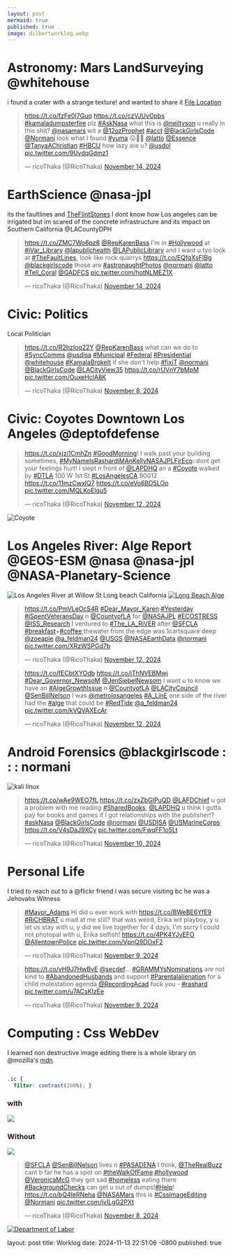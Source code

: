 ```yaml
---
layout: post
mermaid: true
published: true
image: dilbertworklog.webp
---
```



# Astronomy: Mars LandSurveying @whitehouse
i found a crater with a strange texture! and wanted to share it
[File Location](https://hirise-pds.lpl.arizona.edu/PDS/EXTRAS/DTM/PSP/ORB_001900_001999/PSP_001981_1825_PSP_002258_1825/) 
<blockquote class="twitter-tweet"><p lang="en" dir="ltr"><a href="https://t.co/fzFe0I7Guq">https://t.co/fzFe0I7Guq</a> <a href="https://t.co/czVJUvOpbs">https://t.co/czVJUvOpbs</a> <a href="https://twitter.com/hashtag/kamaladumpsterfire?src=hash&amp;ref_src=twsrc%5Etfw">#kamaladumpsterfire</a> plz <a href="https://twitter.com/hashtag/AskNasa?src=hash&amp;ref_src=twsrc%5Etfw">#AskNasa</a> what this is <a href="https://twitter.com/neiltyson?ref_src=twsrc%5Etfw">@neiltyson</a> u really in this shit? <a href="https://twitter.com/NASAMars?ref_src=twsrc%5Etfw">@nasamars</a> wit a <a href="https://twitter.com/12ozProphet?ref_src=twsrc%5Etfw">@12ozProphet</a> <a href="https://twitter.com/hashtag/acct?src=hash&amp;ref_src=twsrc%5Etfw">#acct</a> <a href="https://twitter.com/BlackGirlsCode?ref_src=twsrc%5Etfw">@BlackGirlsCode</a> <a href="https://twitter.com/Normani?ref_src=twsrc%5Etfw">@Normani</a> look what I found <a href="https://twitter.com/hashtag/yuma?src=hash&amp;ref_src=twsrc%5Etfw">#yuma</a> 😛🤢🤮 <a href="https://twitter.com/Latto?ref_src=twsrc%5Etfw">@latto</a> <a href="https://twitter.com/Essence?ref_src=twsrc%5Etfw">@Essence</a> <a href="https://twitter.com/TanyaAChristian?ref_src=twsrc%5Etfw">@TanyaAChristian</a> <a href="https://twitter.com/hashtag/HBCU?src=hash&amp;ref_src=twsrc%5Etfw">#HBCU</a> how lazy are u? <a href="https://twitter.com/USDOL?ref_src=twsrc%5Etfw">@usdol</a> <a href="https://t.co/9UydqGdmz1">pic.twitter.com/9UydqGdmz1</a></p>&mdash; ricoThaka (@RicoThaka) <a href="https://twitter.com/RicoThaka/status/1857140962742669747?ref_src=twsrc%5Etfw">November 14, 2024</a></blockquote> <script async src="https://platform.twitter.com/widgets.js" charset="utf-8"></script>

# EarthScience @nasa-jpl
its the faultlines and [TheFlintStones](https://www.b98.tv/video/pebbles-birthday-party/) I dont know how Los angeles can be irrigated but im scared of the concrete infrastructure and its impact on Southern California @LACountyDPH
<blockquote class="twitter-tweet"><p lang="en" dir="ltr"><a href="https://t.co/ZMC7Wo6pz8">https://t.co/ZMC7Wo6pz8</a> <a href="https://twitter.com/RepKarenBass?ref_src=twsrc%5Etfw">@RepKarenBass</a> I&#39;m in <a href="https://twitter.com/hashtag/Hollywood?src=hash&amp;ref_src=twsrc%5Etfw">#Hollywood</a> at <a href="https://twitter.com/hashtag/iVar_Library?src=hash&amp;ref_src=twsrc%5Etfw">#iVar_Library</a> <a href="https://twitter.com/lapublichealth?ref_src=twsrc%5Etfw">@lapublichealth</a> <a href="https://twitter.com/LAPublicLibrary?ref_src=twsrc%5Etfw">@LAPublicLibrary</a> and I want u tyo look at <a href="https://twitter.com/hashtag/TheFaultLines?src=hash&amp;ref_src=twsrc%5Etfw">#TheFaultLines</a>, look like rock quarrys <a href="https://t.co/EQfqXsFIBg">https://t.co/EQfqXsFIBg</a> <a href="https://twitter.com/BlackGirlsCode?ref_src=twsrc%5Etfw">@blackgirlscode</a> those are <a href="https://twitter.com/hashtag/astronaughtPhotos?src=hash&amp;ref_src=twsrc%5Etfw">#astronaughtPhotos</a> <a href="https://twitter.com/Normani?ref_src=twsrc%5Etfw">@normani</a> <a href="https://twitter.com/Latto?ref_src=twsrc%5Etfw">@latto</a> <a href="https://twitter.com/hashtag/Tell_Coral?src=hash&amp;ref_src=twsrc%5Etfw">#Tell_Coral</a> <a href="https://twitter.com/GADFCS?ref_src=twsrc%5Etfw">@GADFCS</a> <a href="https://t.co/hotNLMEZ1X">pic.twitter.com/hotNLMEZ1X</a></p>&mdash; ricoThaka (@RicoThaka) <a href="https://twitter.com/RicoThaka/status/1857131328912908454?ref_src=twsrc%5Etfw">November 14, 2024</a></blockquote> <script async src="https://platform.twitter.com/widgets.js" charset="utf-8"></script>


# Civic: Politics
Local Politician 
<blockquote class="twitter-tweet"><p lang="en" dir="ltr"><a href="https://t.co/R2hzIoq22Y">https://t.co/R2hzIoq22Y</a> <a href="https://twitter.com/RepKarenBass?ref_src=twsrc%5Etfw">@RepKarenBass</a> what can we do to <a href="https://twitter.com/hashtag/SyncComms?src=hash&amp;ref_src=twsrc%5Etfw">#SyncComms</a> <a href="https://twitter.com/USDISA?ref_src=twsrc%5Etfw">@usdisa</a> <a href="https://twitter.com/hashtag/Municipal?src=hash&amp;ref_src=twsrc%5Etfw">#Municipal</a> <a href="https://twitter.com/hashtag/Federal?src=hash&amp;ref_src=twsrc%5Etfw">#Federal</a> <a href="https://twitter.com/hashtag/Presidential?src=hash&amp;ref_src=twsrc%5Etfw">#Presidential</a> <a href="https://twitter.com/WhiteHouse?ref_src=twsrc%5Etfw">@whitehouse</a> <a href="https://twitter.com/hashtag/KamalaBrokeIt?src=hash&amp;ref_src=twsrc%5Etfw">#KamalaBrokeIt</a> if she don&#39;t help <a href="https://twitter.com/hashtag/fixiT?src=hash&amp;ref_src=twsrc%5Etfw">#fixiT</a> <a href="https://twitter.com/Normani?ref_src=twsrc%5Etfw">@normani</a> <a href="https://twitter.com/BlackGirlsCode?ref_src=twsrc%5Etfw">@BlackGirlsCode</a> <a href="https://twitter.com/LACityView35?ref_src=twsrc%5Etfw">@LACityView35</a> <a href="https://t.co/rUVnY7bMpM">https://t.co/rUVnY7bMpM</a> <a href="https://t.co/OuxeHclA8K">pic.twitter.com/OuxeHclA8K</a></p>&mdash; ricoThaka (@RicoThaka) <a href="https://twitter.com/RicoThaka/status/1854971951187738836?ref_src=twsrc%5Etfw">November 8, 2024</a></blockquote> <script async src="https://platform.twitter.com/widgets.js" charset="utf-8"></script>

# Civic: Coyotes Downtown Los Angeles @deptofdefense

<blockquote class="twitter-tweet"><p lang="en" dir="ltr"><a href="https://t.co/xjzi1CmhZn">https://t.co/xjzi1CmhZn</a> <a href="https://twitter.com/hashtag/GoodMorning?src=hash&amp;ref_src=twsrc%5Etfw">#GoodMorning</a>! I walk past your building sometimes, <a href="https://twitter.com/hashtag/MyNameIsRashardiMAnKellyNASAJPLFirEco?src=hash&amp;ref_src=twsrc%5Etfw">#MyNameIsRashardiMAnKellyNASAJPLFirEco</a>::dont get your feelings hurt! I slept n front of <a href="https://twitter.com/LAPDHQ?ref_src=twsrc%5Etfw">@LAPDHQ</a> an a <a href="https://twitter.com/hashtag/Coyote?src=hash&amp;ref_src=twsrc%5Etfw">#Coyote</a> walked by <a href="https://twitter.com/hashtag/DTLA?src=hash&amp;ref_src=twsrc%5Etfw">#DTLA</a> 100 W 1st St <a href="https://twitter.com/hashtag/LosAngelesCA?src=hash&amp;ref_src=twsrc%5Etfw">#LosAngelesCA</a> 90012 <a href="https://t.co/11mzCwxlQ7">https://t.co/11mzCwxlQ7</a> <a href="https://t.co/eVo6BD5LOp">https://t.co/eVo6BD5LOp</a> <a href="https://t.co/MQLKoElqu5">pic.twitter.com/MQLKoElqu5</a></p>&mdash; ricoThaka (@RicoThaka) <a href="https://twitter.com/RicoThaka/status/1856413369361936585?ref_src=twsrc%5Etfw">November 12, 2024</a></blockquote> <script async src="https://platform.twitter.com/widgets.js" charset="utf-8"></script>

![Coyote](https://pbs.twimg.com/media/GcNNQpxasAAxuHN?format=jpg&name=large)

# Los Angeles River: Alge Report @GEOS-ESM @nasa @nasa-jpl @NASA-Planetary-Science 

![Los Angeles River at Willow St Long beach California](https://pbs.twimg.com/media/GcNFg_DbgAALenF?format=jpg&name=large)
[<img src="https://pbs.twimg.com/media/GcNJvJYasAE8hDQ?format=jpg&name=large" alt="Long Beach Alge" />](https://pbs.twimg.com/media/GcNJvJYasAE8hDQ?format=jpg&name=large)
<blockquote class="twitter-tweet" data-media-max-width="560"><p lang="en" dir="ltr"><a href="https://t.co/PmVLeOcS4R">https://t.co/PmVLeOcS4R</a> <a href="https://twitter.com/hashtag/Dear_Mayor_Karen?src=hash&amp;ref_src=twsrc%5Etfw">#Dear_Mayor_Karen</a>:<a href="https://twitter.com/hashtag/Yesterday?src=hash&amp;ref_src=twsrc%5Etfw">#Yesterday</a> <a href="https://twitter.com/hashtag/iSpentVeteransDay?src=hash&amp;ref_src=twsrc%5Etfw">#iSpentVeteransDay</a> n <a href="https://twitter.com/CountyofLA?ref_src=twsrc%5Etfw">@CountyofLA</a> for <a href="https://twitter.com/NASAJPL?ref_src=twsrc%5Etfw">@NASAJPL</a> <a href="https://twitter.com/hashtag/ECOSTRESS?src=hash&amp;ref_src=twsrc%5Etfw">#ECOSTRESS</a> <a href="https://twitter.com/ISS_Research?ref_src=twsrc%5Etfw">@ISS_Research</a> I ventured to <a href="https://twitter.com/hashtag/The_LA_RiVER?src=hash&amp;ref_src=twsrc%5Etfw">#The_LA_RiVER</a> after <a href="https://twitter.com/SFCLA?ref_src=twsrc%5Etfw">@SFCLA</a> <a href="https://twitter.com/hashtag/breakfast?src=hash&amp;ref_src=twsrc%5Etfw">#breakfast</a>+<a href="https://twitter.com/hashtag/coffee?src=hash&amp;ref_src=twsrc%5Etfw">#coffee</a>,thewater from the edge was 1cartsquare deep <a href="https://twitter.com/Zoeapie?ref_src=twsrc%5Etfw">@zoeapie</a> <a href="https://twitter.com/a_feldman24?ref_src=twsrc%5Etfw">@a_feldman24</a> <a href="https://twitter.com/USGS?ref_src=twsrc%5Etfw">@USGS</a> <a href="https://twitter.com/NASAEarthData?ref_src=twsrc%5Etfw">@NASAEarthData</a> <a href="https://twitter.com/Normani?ref_src=twsrc%5Etfw">@normani</a> <a href="https://t.co/XRzWSPGd7b">pic.twitter.com/XRzWSPGd7b</a></p>&mdash; ricoThaka (@RicoThaka) <a href="https://twitter.com/RicoThaka/status/1856404376484786631?ref_src=twsrc%5Etfw">November 12, 2024</a></blockquote> <script async src="https://platform.twitter.com/widgets.js" charset="utf-8"></script>
<blockquote class="twitter-tweet"><p lang="en" dir="ltr"><a href="https://t.co/fECbtXYOdb">https://t.co/fECbtXYOdb</a> <a href="https://t.co/jThNVEBMwj">https://t.co/jThNVEBMwj</a> <a href="https://twitter.com/hashtag/Dear_Governor_NewsoM?src=hash&amp;ref_src=twsrc%5Etfw">#Dear_Governor_NewsoM</a> <a href="https://twitter.com/JenSiebelNewsom?ref_src=twsrc%5Etfw">@JenSiebelNewsom</a> I want u to know we have an <a href="https://twitter.com/hashtag/AlgeGrowthIssue?src=hash&amp;ref_src=twsrc%5Etfw">#AlgeGrowthIssue</a> n <a href="https://twitter.com/CountyofLA?ref_src=twsrc%5Etfw">@CountyofLA</a> <a href="https://twitter.com/LACityCouncil?ref_src=twsrc%5Etfw">@LACityCouncil</a> <a href="https://twitter.com/SenBillNelson?ref_src=twsrc%5Etfw">@SenBillNelson</a> I was <a href="https://twitter.com/metrolosangeles?ref_src=twsrc%5Etfw">@metrolosangeles</a> <a href="https://twitter.com/hashtag/A_LinE?src=hash&amp;ref_src=twsrc%5Etfw">#A_LinE</a> one side of the river had the <a href="https://twitter.com/hashtag/alge?src=hash&amp;ref_src=twsrc%5Etfw">#alge</a> that could be <a href="https://twitter.com/hashtag/RedTide?src=hash&amp;ref_src=twsrc%5Etfw">#RedTide</a> <a href="https://twitter.com/a_feldman24?ref_src=twsrc%5Etfw">@a_feldman24</a> <a href="https://t.co/kVQVAXEcAr">pic.twitter.com/kVQVAXEcAr</a></p>&mdash; ricoThaka (@RicoThaka) <a href="https://twitter.com/RicoThaka/status/1856409488036901189?ref_src=twsrc%5Etfw">November 12, 2024</a></blockquote> <script async src="https://platform.twitter.com/widgets.js" charset="utf-8"></script>

# Android Forensics @blackgirlscode  : : :  normani
![kali linux](https://pbs.twimg.com/media/GcDrfiObQAAXvN0?format=jpg&name=large)
<blockquote class="twitter-tweet"><p lang="en" dir="ltr"><a href="https://t.co/wAe9WEO7fL">https://t.co/wAe9WEO7fL</a> <a href="https://t.co/zxZbGIPuQD">https://t.co/zxZbGIPuQD</a> <a href="https://twitter.com/LAFDChief?ref_src=twsrc%5Etfw">@LAFDChief</a> u got a problem with me reading <a href="https://twitter.com/hashtag/SharedBooks?src=hash&amp;ref_src=twsrc%5Etfw">#SharedBooks</a>, <a href="https://twitter.com/LAPDHQ?ref_src=twsrc%5Etfw">@LAPDHQ</a> u think I gotta pay for books and games if I got relationships with the publisher!? <a href="https://twitter.com/hashtag/askNasa?src=hash&amp;ref_src=twsrc%5Etfw">#askNasa</a> <a href="https://twitter.com/BlackGirlsCode?ref_src=twsrc%5Etfw">@BlackGirlsCode</a> <a href="https://twitter.com/Normani?ref_src=twsrc%5Etfw">@normani</a> <a href="https://twitter.com/USDISA?ref_src=twsrc%5Etfw">@USDISA</a> <a href="https://twitter.com/USMarineCorps?ref_src=twsrc%5Etfw">@USMarineCorps</a> <a href="https://t.co/V4sDaJ9XCy">https://t.co/V4sDaJ9XCy</a> <a href="https://t.co/FwqFF1o5Lt">pic.twitter.com/FwqFF1o5Lt</a></p>&mdash; ricoThaka (@RicoThaka) <a href="https://twitter.com/RicoThaka/status/1855740876909351236?ref_src=twsrc%5Etfw">November 10, 2024</a></blockquote> <script async src="https://platform.twitter.com/widgets.js" charset="utf-8"></script>

# Personal Life
I tried to reach out to a @flickr friend i was secure visiting bc he was a Jehovahs Witness 
<blockquote class="twitter-tweet"><p lang="en" dir="ltr"><a href="https://twitter.com/hashtag/Mayor_Adams?src=hash&amp;ref_src=twsrc%5Etfw">#Mayor_Adams</a> Hi did u ever work with <a href="https://t.co/BWeBE6YfE9">https://t.co/BWeBE6YfE9</a> <a href="https://twitter.com/hashtag/RiCHBRAT?src=hash&amp;ref_src=twsrc%5Etfw">#RiCHBRAT</a> u mad at me still? that was weird, Erika wit playboy, y u let us stay with u, y did we live together for 4 days, I&#39;m sorry I could not photopal with u, Erika selfish! <a href="https://t.co/4PK4YJyEFO">https://t.co/4PK4YJyEFO</a> <a href="https://twitter.com/AllentownPolice?ref_src=twsrc%5Etfw">@AllentownPolice</a> <a href="https://t.co/VpnQ9DOxF2">pic.twitter.com/VpnQ9DOxF2</a></p>&mdash; ricoThaka (@RicoThaka) <a href="https://twitter.com/RicoThaka/status/1855357518702408096?ref_src=twsrc%5Etfw">November 9, 2024</a></blockquote> <script async src="https://platform.twitter.com/widgets.js" charset="utf-8"></script>

<blockquote class="twitter-tweet"><p lang="en" dir="ltr"><a href="https://t.co/vH9J7HwBvE">https://t.co/vH9J7HwBvE</a> <a href="https://twitter.com/SecDef?ref_src=twsrc%5Etfw">@secdef</a>... <a href="https://twitter.com/hashtag/GRAMMYsNominations?src=hash&amp;ref_src=twsrc%5Etfw">#GRAMMYsNominations</a> are not kind to <a href="https://twitter.com/hashtag/AbandonedHusbands?src=hash&amp;ref_src=twsrc%5Etfw">#AbandonedHusbands</a> and support <a href="https://twitter.com/hashtag/Parentalalienation?src=hash&amp;ref_src=twsrc%5Etfw">#Parentalalienation</a> for a child molestation agenda <a href="https://twitter.com/RecordingAcad?ref_src=twsrc%5Etfw">@RecordingAcad</a> fuck you - <a href="https://twitter.com/hashtag/rashard?src=hash&amp;ref_src=twsrc%5Etfw">#rashard</a> <a href="https://t.co/u7ACsKIzEe">pic.twitter.com/u7ACsKIzEe</a></p>&mdash; ricoThaka (@RicoThaka) <a href="https://twitter.com/RicoThaka/status/1855318923589341537?ref_src=twsrc%5Etfw">November 9, 2024</a></blockquote> <script async src="https://platform.twitter.com/widgets.js" charset="utf-8"></script>

# Computing : Css WebDev
I learned non destructive image editing there is a whole library on @mozilla's [mdn](https://developer.mozilla.org/en-US/docs/Web/CSS/filter)
```css

.ic {
  filter: contrast(200%); }
```
### with
   <img class="ic" src="https://mars.nasa.gov/msl-raw-images/msss/04343/mcam/4343ML1066220121007579C00_DXXX.jpg" />

### Without 

   <img src="https://mars.nasa.gov/msl-raw-images/msss/04343/mcam/4343ML1066220121007579C00_DXXX.jpg" />

<blockquote class="twitter-tweet"><p lang="en" dir="ltr"><a href="https://twitter.com/SFCLA?ref_src=twsrc%5Etfw">@SFCLA</a> <a href="https://twitter.com/SenBillNelson?ref_src=twsrc%5Etfw">@SenBillNelson</a> lives n <a href="https://twitter.com/hashtag/PASADENA?src=hash&amp;ref_src=twsrc%5Etfw">#PASADENA</a> I think, <a href="https://twitter.com/TheRealBuzz?ref_src=twsrc%5Etfw">@TheRealBuzz</a> cant b far he has a spot on <a href="https://twitter.com/hashtag/theWalkOfFame?src=hash&amp;ref_src=twsrc%5Etfw">#theWalkOfFame</a>:<a href="https://twitter.com/hashtag/hollywood?src=hash&amp;ref_src=twsrc%5Etfw">#hollywood</a> <a href="https://twitter.com/VeronicaMcG?ref_src=twsrc%5Etfw">@VeronicaMcG</a> they got sad <a href="https://twitter.com/hashtag/homeless?src=hash&amp;ref_src=twsrc%5Etfw">#homeless</a> eating there <a href="https://twitter.com/hashtag/BackgroundChecks?src=hash&amp;ref_src=twsrc%5Etfw">#BackgroundChecks</a> can get u out of dumps!<a href="https://twitter.com/hashtag/Help?src=hash&amp;ref_src=twsrc%5Etfw">#Help</a>! <a href="https://t.co/bQ4IeRNeha">https://t.co/bQ4IeRNeha</a> <a href="https://twitter.com/NASAMars?ref_src=twsrc%5Etfw">@NASAMars</a> this is <a href="https://twitter.com/hashtag/CssImageEditing?src=hash&amp;ref_src=twsrc%5Etfw">#CssImageEditing</a> <a href="https://twitter.com/Normani?ref_src=twsrc%5Etfw">@Normani</a> <a href="https://t.co/ivILgG2PXt">pic.twitter.com/ivILgG2PXt</a></p>&mdash; ricoThaka (@RicoThaka) <a href="https://twitter.com/RicoThaka/status/1854949080012931425?ref_src=twsrc%5Etfw">November 8, 2024</a></blockquote> <script async src="https://platform.twitter.com/widgets.js" charset="utf-8"></script>

[<img src="https://www.dol.gov/themes/opa_theme/img/logo-primary.svg" alt="Department of Labor" />](https://www.dol.gov/themes/opa_theme/img/logo-primary.svg)

layout: post
title:  Worklog
date:   2024-11-13 22:51:06 -0800
published: true